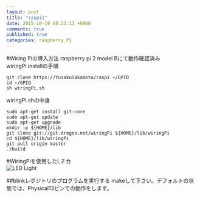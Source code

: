 ```yaml
---
layout: post
title: "raspi1"
date: 2015-10-19 08:23:13 +0900
comments: true
published: true
categories: raspberry_Pi
---
```


#Wiring Piの導入方法
raspberry pi 2 model Bにて動作確認済み  
wiringPi installの手順  
```
git clone https://YusakuSakamoto/raspi ~/GPIO
cd ~/GPIO
sh wiringPi.sh
```

wiringPi.shの中身  
```
sudo apt-get install git-core
sudo apt-get update
sudo apt-get upgrade
mkdir -p ${HOME}/lib
git clone git://git.drogon.net/wiringPi ${HOME}/lib/wiringPi
cd ${HOME}/lib/wiringPi
git pull origin master
./build
```

#WiringPiを使用したLチカ  
![LED Light](http://3.bp.blogspot.com/-gmSvHB8OAHo/VRQvYSy5BLI/AAAAAAAABBQ/GHkqcVJEp4Q/s1600/Raspberry%2BPi%2BGPIO%2BPins.png)

##blinkレポジトリのプログラムを実行する
makeして下さい。デフォルトの状態では、Physical13ピンでの動作をします。
